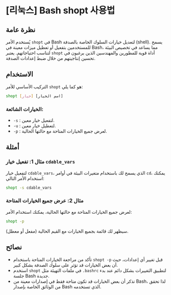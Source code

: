 # [리눅스] Bash shopt 사용법

## نظرة عامة
يُستخدم الأمر `shopt` في Bash لتعديل خيارات السلوك الخاصة بالصدفة (shell). يسمح للمستخدمين بتفعيل أو تعطيل ميزات معينة في Bash، مما يساعد في تخصيص البيئة لتناسب احتياجاتهم. يعتبر `shopt` أداة قوية للمطورين والمهندسين الذين يرغبون في تحسين إنتاجيتهم من خلال ضبط إعدادات الصدفة.

## الاستخدام
التركيب الأساسي للأمر `shopt` هو كما يلي:

```bash
shopt [خيار] [اسم الخيار]
```

### الخيارات الشائعة:
- `-s` : لتفعيل خيار معين.
- `-u` : لتعطيل خيار معين.
- `-p` : لعرض جميع الخيارات المتاحة مع حالتها الحالية.

## أمثلة
### مثال 1: تفعيل خيار `cdable_vars`
لتفعيل خيار `cdable_vars`، الذي يسمح لك باستخدام متغيرات البيئة في أوامر `cd`، يمكنك استخدام الأمر التالي:

```bash
shopt -s cdable_vars
```

### مثال 2: عرض جميع الخيارات المتاحة
لعرض جميع الخيارات المتاحة مع حالتها الحالية، يمكنك استخدام الأمر:

```bash
shopt -p
```

سيظهر لك قائمة بجميع الخيارات مع القيم الحالية (مفعل أو معطل).

## نصائح
- تأكد من مراجعة الخيارات المتاحة باستخدام `shopt -p` قبل تغيير أي إعدادات، حيث أن بعض الخيارات قد تؤثر على سلوك الصدفة بشكل كبير.
- استخدم `shopt` في ملفات التهيئة مثل `.bashrc` لتطبيق التغييرات بشكل دائم عند بدء جلسة Bash جديدة.
- تذكر أن بعض الخيارات قد تكون متاحة فقط في إصدارات معينة من Bash، لذا تحقق من الوثائق الخاصة بإصدار Bash الذي تستخدمه.